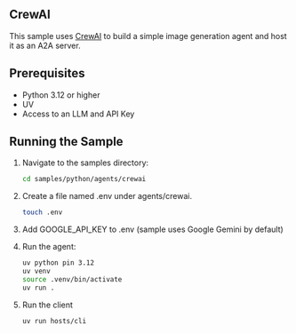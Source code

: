 
## CrewAI 

This sample uses [CrewAI](https://www.crewai.com/open-source) to build a simple image generation agent and host it as an A2A server. 

## Prerequisites

- Python 3.12 or higher
- UV
- Access to an LLM and API Key

## Running the Sample

1. Navigate to the samples directory:
    ```bash
    cd samples/python/agents/crewai
    ```
2. Create a file named .env under agents/crewai. 
    ```bash
    touch .env
    ```
3. Add GOOGLE_API_KEY to .env (sample uses Google Gemini by default)

4. Run the agent:
    ```bash
    uv python pin 3.12
    uv venv
    source .venv/bin/activate
    uv run .
    ```
5. Run the client
    ```
    uv run hosts/cli
    ```